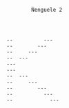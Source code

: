             Ñenguele 2

   
   
   
    --          ---                   
    --        ---                 
    --     ---
    --  ---
    ---
    ---
    --  ---
    --     --- 
    --        ---
    --          ---
    --            ---





                                              